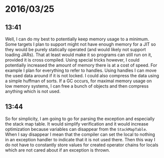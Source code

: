 # 2016/03/25

## 13:41

Well, I can do my best to potentially keep memory usage to a minimum. Some
targets I plan to support might not have enough memory for a JIT so they would
be purely statically operated (and would likely not support loading JARs). That
at least would make it so programs can still run on it, provided it is cross
compiled. Using special tricks however, I could potentially increased the
amount of memory there is at a cost of speed. For example I plan for everything
to refer to handles. Using handles I can move the used data around if it is not
locked. I could also compress the data using a simple huffman of sorts. If a
GC occurs, for maximal memory usage on low memory systems, I can free a bunch
of objects and then compress anything which is not used.

## 13:44

So for simplicity, I am going to go for parsing the exception and especially
the stack map table. It would simplify verification and it would increase
optimization because variables can disappear from the `StackMapTable`. When I
say disappear I mean that the compiler can set the local to nothing in an
exception handler to indicate that it is not used there. Then this way I do
not have to constantly store values for created operator chains for locals
which are not cared about if an exception is thrown.

